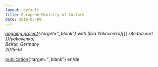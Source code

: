 ```yaml
---
layout: default
title: European Ministry of Culture
date: 2016-05-09 
---
```

*[ongoing project](http://ongoing-project.org/){:target="_blank"} with [Illia Yakovenko]({{ site.baseurl }}/yakovenko)   
Beirut, Germany  
2015–16*

[publication](images/emc/EMC_Publikation_09_05_2016.pdf){:target="_blank"} en/de
